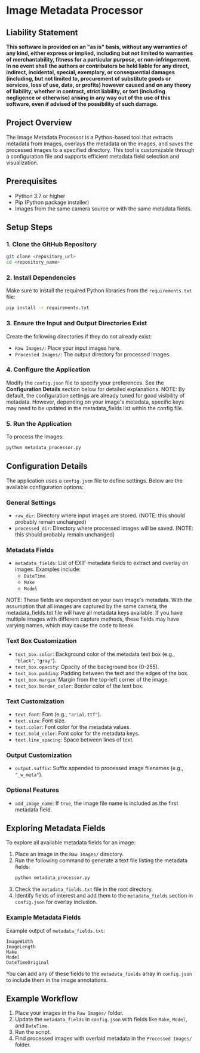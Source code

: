 # Image Metadata Processor

## Liability Statement

**This software is provided on an "as is" basis, without any warranties of any kind, either express or implied, including but not limited to warranties of merchantability, fitness for a particular purpose, or non-infringement. In no event shall the authors or contributors be held liable for any direct, indirect, incidental, special, exemplary, or consequential damages (including, but not limited to, procurement of substitute goods or services, loss of use, data, or profits) however caused and on any theory of liability, whether in contract, strict liability, or tort (including negligence or otherwise) arising in any way out of the use of this software, even if advised of the possibility of such damage.**

## Project Overview

The Image Metadata Processor is a Python-based tool that extracts metadata from images, overlays the metadata on the images, and saves the processed images to a specified directory. This tool is customizable through a configuration file and supports efficient metadata field selection and visualization.

## Prerequisites

- Python 3.7 or higher
- Pip (Python package installer)
- Images from the same camera source or with the same metadata fields.

## Setup Steps

### 1. Clone the GitHub Repository

```bash
git clone <repository_url>
cd <repository_name>
```

### 2. Install Dependencies

Make sure to install the required Python libraries from the `requirements.txt` file:

```bash
pip install -r requirements.txt
```

### 3. Ensure the Input and Output Directories Exist

Create the following directories if they do not already exist:

- `Raw Images/`: Place your input images here.
- `Processed Images/`: The output directory for processed images.

### 4. Configure the Application

Modify the `config.json` file to specify your preferences. See the **Configuration Details** section below for detailed explanations. NOTE: By default, the configuration settings are already tuned for good visibility of metadata. However, depending on your image's metadata, specific keys may need to be updated in the metadata_fields list within the config file.

### 5. Run the Application

To process the images:

```bash
python metadata_processor.py
```

## Configuration Details

The application uses a `config.json` file to define settings. Below are the available configuration options:

### General Settings

- `raw_dir`: Directory where input images are stored. (NOTE: this should probably remain unchanged)
- `processed_dir`: Directory where processed images will be saved. (NOTE: this should probably remain unchanged)

### Metadata Fields

- `metadata_fields`: List of EXIF metadata fields to extract and overlay on images. Examples include:
  - `DateTime`
  - `Make`
  - `Model`

NOTE: These fields are dependant on your own image's metadata. With the assumption that all images are captured by the same camera, the metadata_fields.txt file will have all metadata keys available. If you have multiple images with different capture methods, these fields may have varying names, which may cause the code to break.

### Text Box Customization

- `text_box.color`: Background color of the metadata text box (e.g., `"black"`, `"gray"`).
- `text_box.opacity`: Opacity of the background box (0-255).
- `text_box.padding`: Padding between the text and the edges of the box.
- `text_box.margin`: Margin from the top-left corner of the image.
- `text_box.border_color`: Border color of the text box.

### Text Customization

- `text.font`: Font (e.g., `"arial.ttf"`).
- `text.size`: Font size.
- `text.color`: Font color for the metadata values.
- `text.bold_color`: Font color for the metadata keys.
- `text.line_spacing`: Space between lines of text.

### Output Customization

- `output.suffix`: Suffix appended to processed image filenames (e.g., `"_w_meta"`).

### Optional Features

- `add_image_name`: If `true`, the image file name is included as the first metadata field.

## Exploring Metadata Fields

To explore all available metadata fields for an image:

1. Place an image in the `Raw Images/` directory.
2. Run the following command to generate a text file listing the metadata fields:
   ```bash
   python metadata_processor.py
   ```
3. Check the `metadata_fields.txt` file in the root directory.
4. Identify fields of interest and add them to the `metadata_fields` section in `config.json` for overlay inclusion.

### Example Metadata Fields

Example output of `metadata_fields.txt`:

```
ImageWidth
ImageLength
Make
Model
DateTimeOriginal
```

You can add any of these fields to the `metadata_fields` array in `config.json` to include them in the image annotations.

## Example Workflow

1. Place your images in the `Raw Images/` folder.
2. Update the `metadata_fields` in `config.json` with fields like `Make`, `Model`, and `DateTime`.
3. Run the script.
4. Find processed images with overlaid metadata in the `Processed Images/` folder.
